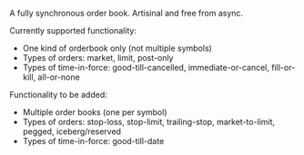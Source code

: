 A fully synchronous order book. Artisinal and free from async.

Currently supported functionality:
+ One kind of orderbook only (not multiple symbols)
+ Types of orders: market, limit, post-only
+ Types of time-in-force: good-till-cancelled, immediate-or-cancel, fill-or-kill, all-or-none

Functionality to be added:
+ Multiple order books (one per symbol)
+ Types of orders: stop-loss, stop-limit, trailing-stop, market-to-limit, pegged, iceberg/reserved
+ Types of time-in-force: good-till-date


